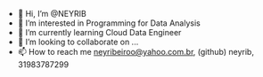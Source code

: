- 👋 Hi, I’m @NEYRIB
- 👀 I’m interested in Programming for Data Analysis
- 🌱 I’m currently learning Cloud Data Engineer
- 💞️ I’m looking to collaborate on ...
- 📫 How to reach me neyribeiroo@yahoo.com.br, (github) neyrib, 31983787299

<!---
NEYRIB/NEYRIB is a ✨ special ✨ repository because its `README.md` (this file) appears on your GitHub profile.
You can click the Preview link to take a look at your changes.
--->
